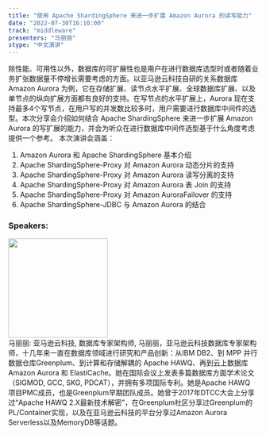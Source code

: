 ```yaml
---
title: "使用 Apache ShardingSphere 来进一步扩展 Amazon Aurora 的读写能力"
date: "2022-07-30T16:10:00"
track: "middleware"
presenters: "马丽丽"
stype: "中文演讲"
---
```

除性能、可用性以外，数据库的可扩展性也是用户在进行数据库选型时或者随着业务扩张数据量不停增长需要考虑的方面。以亚马逊云科技自研的关系数据库 Amazon Aurora 为例，它在存储扩展、读节点水平扩展、全球数据库扩展、以及单节点的纵向扩展方面都有良好的支持。在写节点的水平扩展上，Aurora 现在支持最多4个写节点，在用户写的并发数比较多时，用户需要进行数据库中间件的选型。本次分享会介绍如何结合 Apache ShardingSphere 来进一步扩展 Amazon Aurora 的写扩展的能力，并会为听众在进行数据库中间件选型基于什么角度考虑提供一个参考。
本次演讲会涵盖：
1. Amazon Aurora 和 Apache ShardingSphere 基本介绍
2. Apache ShardingSphere-Proxy 对 Amazon Aurora 动态分片的支持
3. Apache ShardingSphere-Proxy 对 Amazon Aurora 读写分离的支持
4. Apache ShardingSphere-Proxy 对 Amazon Aurora 表 Join 的支持
5. Apache ShardingSphere-Proxy 对 Amazon AuroraFailover 的支持
6. Apache ShardingSphere-JDBC 与 Amazon Aurora 的结合
 ### Speakers: 
 <img src="images/speaker/1200.png" width="200" /><br>马丽丽: 亚马逊云科技, 数据库专家架构师, 马丽丽，亚马逊云科技数据库专家架构师，十几年来一直在数据库领域进行研究和产品创新：从IBM DB2、到 MPP 并行数据仓库Greenplum、到计算和存储解耦的 Apache HAWQ、再到云上数据库 Amazon Aurora 和 ElastiCache。她在国际会议上发表多篇数据库方面学术论文（SIGMOD, GCC, SKG, PDCAT），并拥有多项国际专利。她是Apache HAWQ 项目PMC成员，也是Greenplum早期团队成员。她曾于2017年DTCC大会上分享过“Apache HAWQ 2.X最新技术解密”，在Greenplum社区分享过Greenplum的PL/Container实现，以及在亚马逊云科技的平台分享过Amazon Aurora Serverless以及MemoryDB等话题。

 
